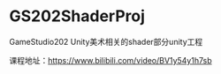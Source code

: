 # GS202ShaderProj
GameStudio202 Unity美术相关的shader部分unity工程

课程地址：https://www.bilibili.com/video/BV1y54y1h7sb